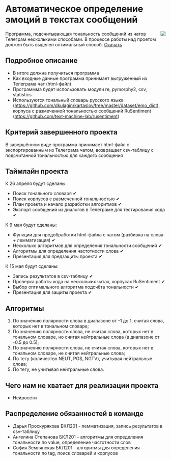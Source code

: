 # Автоматическое определение эмоций в текстах сообщений
<img align="right" src="https://www.24forexsecrets.com/wp-content/uploads/2018/01/1-1.jpg">
Программа, подсчитывающая тональность сообщений из чатов Телеграм несколькими способами. В процессе работы над проетом должен быть выделен оптимальный способ.
<a href="https://drive.google.com/drive/folders/1tjKLL1uipkGzhlPssxubjEQUna0osp0d?usp=sharing" download="">Скачать</a>

## Подробное описание

- В итоге должна получиться программа
- Как входные данные программа принимает выгруженный из Телеграма чат (html-файл)
- Программма будет использовать модули re, pymorphy2, csv, statistics
- Используются тональный словарь русского языка (https://github.com/dkulagin/kartaslov/tree/master/dataset/emo_dict), корпуса с размеченной тональностью сообщений RuSentiment (https://github.com/text-machine-lab/rusentiment)

## Критерий завершенного проекта

В завершённом виде программа принимает html-файл с экспортированным из Телеграма чатом, возвращает csv-таблицу с подсчитанной тональностью для каждого сообщения

## Таймлайн проекта
К 26 апреля будут сделаны:
- Поиск тонального словаря ✔
- Поиск корпусов с размеченной тональностью ✔
- План проекта и начало разработки алгоритмов ✔
- Экспорт сообщений из диалогов в Телеграме для тестирования кода ✔

К 9 мая будут сделаны:
- Функции для предобработки html-файла с чатом (разбивка на слова + лемматизация) ✔
- Несколько алгоритмов для определения тональности сообщений ✔
- Алгоритмы для определения частотности слова ✔
- Презентация для предзащиты проекта ✔

К 15 мая будут сделаны:
- Запись результатов в csv-таблицу ✔
- Проверка работы кода на нескольких чатах, корпусах RuSentiment ✔
- Выбор оптимального алгоритма подсчёта тональности ✔
- Презентация для защиты проекта ✔

## Алгоритмы

1. По значению полярности слова в диапазоне от -1 до 1, считая слова, которых нет в тональном словаре;
2. По значению полярности слова, не считая слова, которых нет в тональном словаре, но считая нейтральные слова (в диапазоне от -0.5 до 0.5);
3. По значению полярности слова, не считая слова, которых нет в тональном словаре, не считая нейтральные слова;
4. По тегу (количество NEUT, POS, NGTV), учитывая нейтральные слова;
5. По тегу, не учитывая нейтральные слова.

## Чего нам не хватает для реализации проекта

- Нейросети

## Распределение обязанностей в команде

- Дарья Проскурякова БКЛ201 - лемматизация, запись результатов в csv-таблицу
- Ангелина Степанова БКЛ201 - алгоритмы для определения тональности по value, определение частотности слов
- София Землянская БКЛ201 - алгоритмы для определения тональности по tag, поиск словарей и корпусов
